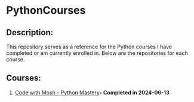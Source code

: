 # PythonCourses
## Description:
This repository serves as a reference for the Python courses I have completed or am currently enrolled in. Below are the repositories for each course.

## Courses:
1. [Code with Mosh - Python Mastery](https://github.com/joaomadeira1208/Python_Mastery "Code with Mosh - Python Mastery")**- Completed in 2024-06-13**
